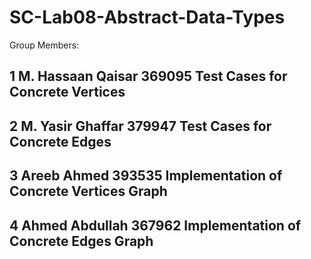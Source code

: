 # SC-Lab08-Abstract-Data-Types
Group Members:
## 1	M. Hassaan Qaisar	369095	Test Cases for Concrete Vertices
## 2	M. Yasir Ghaffar	379947	Test Cases for Concrete Edges
## 3	Areeb Ahmed	393535	Implementation of Concrete Vertices Graph
## 4	Ahmed Abdullah	367962	Implementation of Concrete Edges Graph
